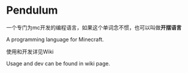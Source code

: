 # Pendulum
一个专门为mc开发的编程语言，如果这个单词念不惯，也可以叫做**开摆语言**

A programming language for Minecraft.

使用和开发详见Wiki

Usage and dev can be found in wiki page.